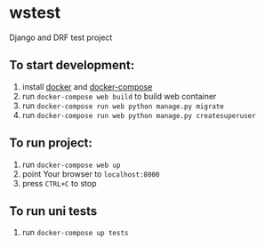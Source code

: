# wstest
Django and DRF test project


## To start development:
1. install [docker](https://docs.docker.com/#/components) and [docker-compose](https://docs.docker.com/compose/install/)
2. run `docker-compose web build` to build web container
4. run `docker-compose run web python manage.py migrate`
5. run `docker-compose run web python manage.py createsuperuser`

## To run project:
1. run `docker-compose web up`
2. point Your browser to `localhost:8000`
3. press `CTRL+C` to stop

## To run uni tests
1. run `docker-compose up tests`
